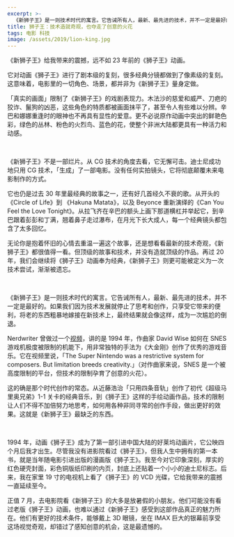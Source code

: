```yaml
---
excerpt: >-
  《新狮子王》是一则技术时代的寓言。它告诫所有人，最新、最先进的技术，并不一定是最好的。如果我们因为技术发展就停止了思考和创作，只享受它带来的便利，将老的东西粗暴地嫁接在新技术上，最终结果就会像这样，成为一次尴尬的倒退。
title: 狮子王：技术造就奇观，也夺走了创意的火花
tags: 电影 科技
image: /assets/2019/lion-king.jpg
---
```


《新狮子王》给我带来的震撼，远不如 23 年前的《狮子王》动画。

它对动画《狮子王》进行了剧本级的复刻，很多经典分镜都做到了像素级的复刻。这意味着，电影里的一切角色、场景，都并非为《新狮子王》量身定做。

「真实的画面」限制了《新狮子王》的戏剧表现力。木法沙的慈爱和威严、刀疤的狡诈、鬣狗的凶恶，这些角色的特质都被画面抹平了，甚至令人有些难以分辨。辛巴和娜娜重逢时的眼神也不再具有显性的爱意。更不必说原作动画中突出的鲜艳色彩，绿色的丛林、粉色的火烈鸟、蓝色的花，使整个非洲大陆都更具有一种活力和动感。

<br>

《新狮子王》不是一部烂片。从 CG 技术的角度去看，它无懈可击。迪士尼成功地只用 CG 技术，「生成」了一部电影。没有任何实拍镜头，它将彻底颠覆未来电影制作的方式。

它也仍是过去 30 年里最经典的故事之一，还有好几首经久不衰的歌。从开头的《Circle of Life》到 《Hakuna Matata》，以及 Beyonce 重新演绎的《Can You Feel the Love Tonight》。从拉飞齐在辛巴的额头上画下那道横杠并举起它，到辛巴跟着彭彭和丁满，翘着鼻子走过瀑布，在月光下长大成人，每一个经典镜头都包含了太多回忆。

无论你是抱着怀旧的心情去重温一遍这个故事，还是想看看最新的技术奇观，《新狮子王》都很值得一看。但顶级的故事和技术，并没有造就顶级的作品。再过 20 年，我们会继续将《狮子王》动画奉为经典，《新狮子王》则更可能被定义为一次技术尝试，渐渐被遗忘。

<br>

《新狮子王》是一则技术时代的寓言。它告诫所有人，最新、最先进的技术，并不一定是最好的。如果我们因为技术发展就停止了思考和创作，只享受它带来的便利，将老的东西粗暴地嫁接在新技术上，最终结果就会像这样，成为一次尴尬的倒退。

Nerdwriter 曾做过一个[视频](https://www.youtube.com/watch?v=jvIzIAgRWV0)，讲的是 1994 年，作曲家 David Wise 如何在 SNES 游戏机极度被限制的机能下，用非常独特的手法为《大金刚》创作了优秀的游戏音乐。它在视频里说，「The Super Nintendo was a restrictive system for composers. But limitation breeds creativity.」（对作曲家来说，SNES 是一个被高度限制的平台，但技术的限制孕育了创意的火花）。

这的确是那个时代创作的常态。从近藤浩治「只用四条音轨」创作了初代《超级马里奥兄弟》1-1 关卡的经典音乐，到《狮子王》这样的手绘动画作品，技术的限制让人们不得不加倍努力地思考，如何用各种非同寻常的创作手段，做出更好的效果。这就是《新狮子王》最缺乏的东西。

<br>

1994 年，动画《狮子王》成为了第一部引进中国大陆的好莱坞动画片，它公映四个月后我才出生。尽管我没有进影院看过《狮子王》，但我人生中拥有的第一本书，就是当年随电影引进出版的漫画版《狮子王》。我至今对它印象深刻，厚实的红色硬壳封面，彩色铜版纸印刷的内页，封底上还贴着一个小小的迪士尼标志。后来，我在家里 19 寸的电视机上看了《狮子王》的 VCD 光碟，它给我带来的震撼一直延续至今。

正值 7 月，去电影院看《新狮子王》的大多是放暑假的小朋友。他们可能没有看过老版《狮子王》动画，也难以通过《新狮子王》感受到这部作品真正的魅力所在。他们有更好的技术条件，能够戴上 3D 眼镜，坐在 IMAX 巨大的银幕前享受这场视觉奇观，却错过了感知创意的机会，这是最遗憾的。
